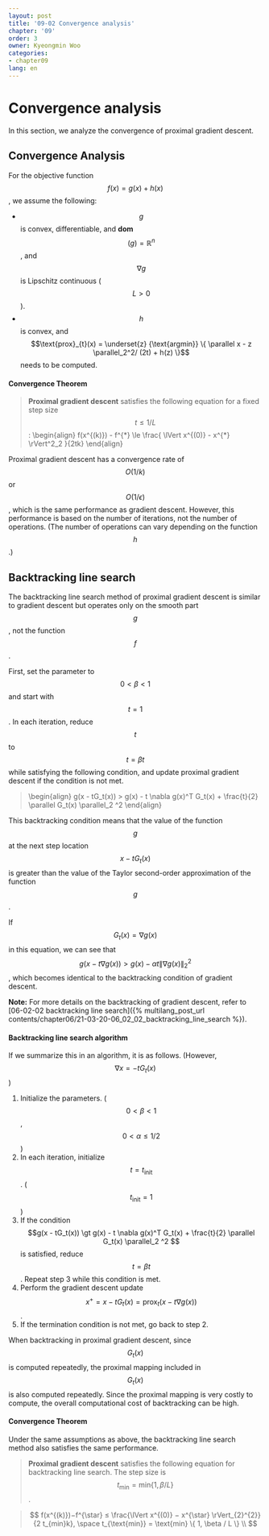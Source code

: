 ```yaml
---
layout: post
title: '09-02 Convergence analysis'
chapter: '09'
order: 3
owner: Kyeongmin Woo
categories:
- chapter09
lang: en
---
```

# Convergence analysis
In this section, we analyze the convergence of proximal gradient descent. 

## Convergence Analysis
For the objective function $$f(x) = g(x) + h(x)$$, we assume the following:

* $$g$$ is convex, differentiable, and **dom**$$(g) = \mathbb{R}^n$$, and $$\nabla g$$ is Lipschitz continuous ($$L > 0$$).
* $$h$$ is convex, and $$\text{prox}_{t}(x) = \underset{z} {\text{argmin}} \{ \parallel x - z \parallel_2^2/ (2t) + h(z) \}$$ needs to be computed.

#### Convergence Theorem
> **Proximal gradient descent** satisfies the following equation for a fixed step size $$t \le 1/L$$: 
>\begin{align}
f(x^{(k)}) - f^{\*} \le  \frac{ \lVert x^{(0)} - x^{\*} \rVert^2_2 }{2tk}
\end{align}

Proximal gradient descent has a convergence rate of $$O(1/k)$$ or $$O(1/\epsilon)$$, which is the same performance as gradient descent. However, this performance is based on the number of iterations, not the number of operations. (The number of operations can vary depending on the function $$h$$.)

## Backtracking line search
The backtracking line search method of proximal gradient descent is similar to gradient descent but operates only on the smooth part $$g$$, not the function $$f$$. 

First, set the parameter to $$0 < \beta < 1$$ and start with $$t=1$$. In each iteration, reduce $$t$$ to $$t = \beta t$$ while satisfying the following condition, and update proximal gradient descent if the condition is not met.
> \begin{align}
g(x - tG_t(x)) > g(x) - t \nabla g(x)^T G_t(x) + \frac{t}{2} \parallel G_t(x) \parallel_2 ^2
\end{align}

This backtracking condition means that the value of the function $$g$$ at the next step location $$x - tG_t(x)$$ is greater than the value of the Taylor second-order approximation of the function $$g$$.

If $$G_t(x) = \nabla g(x)$$ in this equation, we can see that $$g(x - t \nabla g(x)) > g(x) - \alpha t \lVert \nabla g(x) \rVert_2^2 $$, which becomes identical to the backtracking condition of gradient descent. 

**Note:** For more details on the backtracking of gradient descent, refer to [06-02-02 backtracking line search]({% multilang_post_url contents/chapter06/21-03-20-06_02_02_backtracking_line_search %}).

#### Backtracking line search algorithm
If we summarize this in an algorithm, it is as follows. (However, $$\nabla x = - t G_t(x)$$)

1. Initialize the parameters. ($$0 \lt \beta \lt 1$$, $$0 \lt \alpha \le 1/2$$)
2. In each iteration, initialize $$t = t_{\text{init}}$$. ($$t_{\text{init}} = 1$$)
3. If the condition $$g(x - tG_t(x)) \gt g(x) - t \nabla g(x)^T G_t(x) + \frac{t}{2} \parallel G_t(x) \parallel_2 ^2 $$ is satisfied, reduce $$t = \beta t$$. Repeat step 3 while this condition is met.
4. Perform the gradient descent update $$ x^+ = x - t G_t(x) = \text{prox}_t(x - t \nabla g(x))$$.
5. If the termination condition is not met, go back to step 2.

When backtracking in proximal gradient descent, since $$G_t(x)$$ is computed repeatedly, the proximal mapping included in $$G_t(x)$$ is also computed repeatedly. Since the proximal mapping is very costly to compute, the overall computational cost of backtracking can be high.

#### Convergence Theorem
Under the same assumptions as above, the backtracking line search method also satisfies the same performance.

>**Proximal gradient descent** satisfies the following equation for backtracking line search. The step size is $$t_{\text{min}} = \text{min} \{1,\beta /L \}$$.

> $$
f(x^{(k)})−f^{\star} ≤ \frac{\lVert x^{(0)} − x^{\star} \rVert_{2}^{2}}{2 t_{min}k}, \space t_{\text{min}} = \text{min} \{ 1, \beta / L \} \\
$$
